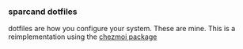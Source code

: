 ### sparcand dotfiles

dotfiles are how you configure your system. These are mine. This is a reimplementation using the [chezmoi package](https://github.com/twpayne/chezmoi)
